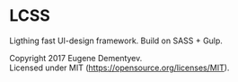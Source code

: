 # LCSS
Ligthing fast UI-design framework. Build on SASS + Gulp.

Copyright 2017 Eugene Dementyev.  
Licensed under MIT (https://opensource.org/licenses/MIT).
